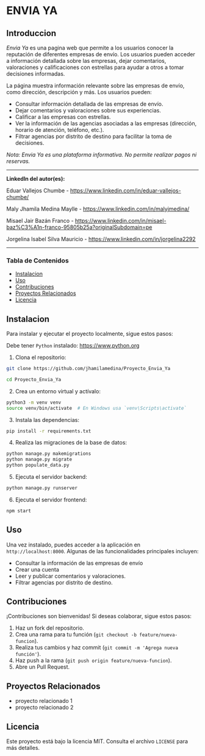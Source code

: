 # ENVIA YA

## Introduccion
_Envia Ya_ es una pagina web que permite a los usuarios conocer la reputación de diferentes empresas de envío. Los usuarios pueden acceder a información detallada sobre las empresas, dejar comentarios, valoraciones y calificaciones con estrellas para ayudar a otros a tomar decisiones informadas.

La página muestra información relevante sobre las empresas de envío, como dirección, descripción y más. Los usuarios pueden:

- Consultar información detallada de las empresas de envío.
- Dejar comentarios y valoraciones sobre sus experiencias.
- Calificar a las empresas con estrellas.
- Ver la información de las agencias asociadas a las empresas (dirección, horario de atención, teléfono, etc.).
- Filtrar agencias por distrito de destino para facilitar la toma de decisiones.

_Nota: Envia Ya es una plataforma informativa. No permite realizar pagos ni reservas._

---
**LinkedIn del autor(es):** 

Eduar Vallejos Chumbe - https://www.linkedin.com/in/eduar-vallejos-chumbe/

Maly Jhamila Medina Maylle - https://www.linkedin.com/in/malyjmedina/

Misael Jair Bazán Franco - https://www.linkedin.com/in/misael-baz%C3%A1n-franco-95805b25a?originalSubdomain=pe 

Jorgelina Isabel Silva Mauricio - https://www.linkedin.com/in/jorgelina2292

---

### Tabla de Contenidos
- [Instalacion](#instalacion)
- [Uso](#uso)
- [Contribuciones](#contribuciones)
- [Proyectos Relacionados](#proyectos-relacionados)
- [Licencia](#licencia)

## Instalacion

Para instalar y ejecutar el proyecto localmente, sigue estos pasos:

Debe tener `Python` instalado: https://www.python.org

1. Clona el repositorio:

``` bash
git clone https://github.com/jhamilamedina/Proyecto_Envia_Ya

cd Proyecto_Envia_Ya

```

2. Crea un entorno virtual y actívalo:

``` bash
python3 -m venv venv
source venv/bin/activate  # En Windows usa `venv\Scripts\activate`
```

3. Instala las dependencias:

``` bash
pip install -r requirements.txt
```

4. Realiza las migraciones de la base de datos:

``` bash
python manage.py makemigrations
python manage.py migrate
python populate_data.py
```

5. Ejecuta el servidor backend:

``` bash
python manage.py runserver
```

6. Ejecuta el servidor frontend:

``` bash
npm start
```

## Uso

Una vez instalado, puedes acceder a la aplicación en `http://localhost:8000`. Algunas de las funcionalidades principales incluyen:

- Consultar la información de las empresas de envío
- Crear una cuenta
- Leer y publicar comentarios y valoraciones.
- Filtrar agencias por distrito de destino.

## Contribuciones

¡Contribuciones son bienvenidas! Si deseas colaborar, sigue estos pasos:

1. Haz un fork del repositorio.
2. Crea una rama para tu función (`git checkout -b feature/nueva-funcion`).
3. Realiza tus cambios y haz commit (`git commit -m 'Agrega nueva función'`).
4. Haz push a la rama (`git push origin feature/nueva-funcion`).
5. Abre un Pull Request.

## Proyectos Relacionados

- proyecto relacionado 1
- proyecto relacionado 2

## Licencia

Este proyecto está bajo la licencia MIT. Consulta el archivo `LICENSE` para más detalles.
